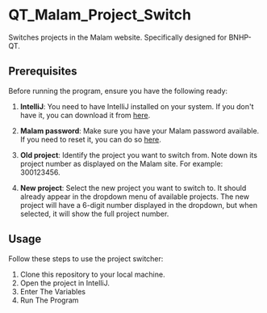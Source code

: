 # QT_Malam_Project_Switch

Switches projects in the Malam website. Specifically designed for BNHP-QT.

## Prerequisites

Before running the program, ensure you have the following ready:

1. **IntelliJ**: You need to have IntelliJ installed on your system. If you don't have it, you can download it from [here](https://www.jetbrains.com/idea/download/download-thanks.html?platform=windows&code=IIC).

2. **Malam password**: Make sure you have your Malam password available. If you need to reset it, you can do so [here](https://payroll.malam.com/Salprd5Root/faces/login.jspx?_adf.ctrl-state=rmbdev9rn_33&_afrRedirect=17105649198128190).

3. **Old project**: Identify the project you want to switch from. Note down its project number as displayed on the Malam site. For example: 300123456.

4. **New project**: Select the new project you want to switch to. It should already appear in the dropdown menu of available projects. The new project will have a 6-digit number displayed in the dropdown, but when selected, it will show the full project number.

## Usage

Follow these steps to use the project switcher:

1. Clone this repository to your local machine.
2. Open the project in IntelliJ.
3. Enter The Variables
4. Run The Program 
